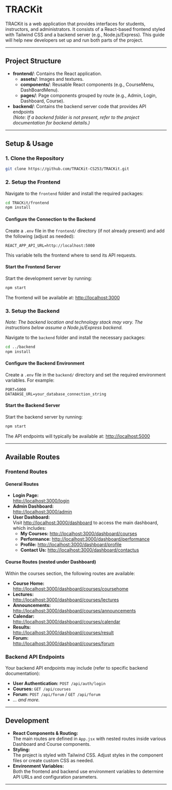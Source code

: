# TRACKit

TRACKit is a web application that provides interfaces for students, instructors, and administrators. It consists of a React-based frontend styled with Tailwind CSS and a backend server (e.g., Node.js/Express). This guide will help new developers set up and run both parts of the project.

---

## Project Structure

- **frontend/**: Contains the React application.
  - **assets/**: Images and textures.
  - **components/**: Reusable React components (e.g., CourseMenu, DashBoardMenu).
  - **pages/**: Page components grouped by route (e.g., Admin, Login, Dashboard, Course).
- **backend/**: Contains the backend server code that provides API endpoints  
  _(*Note: If a backend folder is not present, refer to the project documentation for backend details.*)_

---

## Setup & Usage

### 1. Clone the Repository

```sh
git clone https://github.com/TRACKit-CS253/TRACKit.git
```

### 2. Setup the Frontend

Navigate to the `frontend` folder and install the required packages:

```sh
cd TRACKit/frontend
npm install
```

#### Configure the Connection to the Backend

Create a `.env` file in the `frontend/` directory (if not already present) and add the following (adjust as needed):

```env
REACT_APP_API_URL=http://localhost:5000
```

This variable tells the frontend where to send its API requests.

#### Start the Frontend Server

Start the development server by running:

```sh
npm start
```

The frontend will be available at: [http://localhost:3000](http://localhost:3000)

### 3. Setup the Backend

_Note: The backend location and technology stack may vary. The instructions below assume a Node.js/Express backend._

Navigate to the `backend` folder and install the necessary packages:

```sh
cd ../backend
npm install
```

#### Configure the Backend Environment

Create a `.env` file in the `backend/` directory and set the required environment variables. For example:

```env
PORT=5000
DATABASE_URL=your_database_connection_string
```

#### Start the Backend Server

Start the backend server by running:

```sh
npm start
```

The API endpoints will typically be available at: [http://localhost:5000](http://localhost:5000)

---

## Available Routes

### Frontend Routes

#### General Routes
- **Login Page:**  
  [http://localhost:3000/login](http://localhost:3000/login)
- **Admin Dashboard:**  
  [http://localhost:3000/admin](http://localhost:3000/admin)
- **User Dashboard:**  
  Visit [http://localhost:3000/dashboard](http://localhost:3000/dashboard) to access the main dashboard, which includes:
  - **My Courses:** [http://localhost:3000/dashboard/courses](http://localhost:3000/dashboard/courses)
  - **Performance:** [http://localhost:3000/dashboard/performance](http://localhost:3000/dashboard/performance)
  - **Profile:** [http://localhost:3000/dashboard/profile](http://localhost:3000/dashboard/profile)
  - **Contact Us:** [http://localhost:3000/dashboard/contactus](http://localhost:3000/dashboard/contactus)

#### Course Routes (nested under Dashboard)

Within the courses section, the following routes are available:

- **Course Home:**  
  [http://localhost:3000/dashboard/courses/coursehome](http://localhost:3000/dashboard/courses/coursehome)
- **Lectures:**  
  [http://localhost:3000/dashboard/courses/lectures](http://localhost:3000/dashboard/courses/lectures)
- **Announcements:**  
  [http://localhost:3000/dashboard/courses/announcements](http://localhost:3000/dashboard/courses/announcements)
- **Calendar:**  
  [http://localhost:3000/dashboard/courses/calendar](http://localhost:3000/dashboard/courses/calendar)
- **Results:**  
  [http://localhost:3000/dashboard/courses/result](http://localhost:3000/dashboard/courses/result)
- **Forum:**  
  [http://localhost:3000/dashboard/courses/forum](http://localhost:3000/dashboard/courses/forum)

### Backend API Endpoints

Your backend API endpoints may include (refer to specific backend documentation):

- **User Authentication:** `POST /api/auth/login`
- **Courses:** `GET /api/courses`
- **Forum:** `POST /api/forum` / `GET /api/forum`
- _... and more._

---

## Development

- **React Components & Routing:**  
  The main routes are defined in `App.jsx` with nested routes inside various Dashboard and Course components.
- **Styling:**  
  The project is styled with Tailwind CSS. Adjust styles in the component files or create custom CSS as needed.
- **Environment Variables:**  
  Both the frontend and backend use environment variables to determine API URLs and configuration parameters.

---